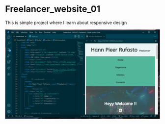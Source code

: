 # Freelancer_website_01
This is simple project where I learn about responsive design

![This is a preview!](PROJECT_Freelancer/Freelancer_web_HannPieer.PNG)




